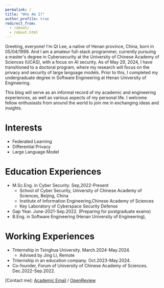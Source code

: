 ```yaml
---
permalink: /
title: "Who Am I?"
author_profile: true
redirect_from: 
  - /about/
  - /about.html
---
```


Greeting, everyone! I'm Qi Lee, a native of Henan province, China, born in 05/04/1999. And I am a amateur full-stack programmer, currently pursuing a master's degree in Cybersecurity at the University of Chinese Academy of Sciences (UCAS), with a focus on AI security.  As of May 29, 2024, I have transitioned to a doctoral program, where my research will focus on the privacy and security of large language models. Prior to this, I completed my undergraduate degree in Software Engineering at Henan University of Engineering.

This blog will serve as an informal record of my academic and engineering experiences, as well as various aspects of my personal life. I welcome fellow enthusiasts from around the world to join me in exchanging ideas and insights.

Interests
======
+ Federated Learning
+ Differential Privacy
+ Large Language Model


Education Experiences
======
+ M.Sc.Eng. in Cyber Security. Sep,2022-Present
  + School of Cyber Security, University of Chinese Academy of Sciences, Beijing, China
  + Institute of Information Engineering,Chinese Academy of Sciences
  + Key Laboratory of Cyberspace Security Defense
+ Gap Year. June-2021-Sep.2022. (Preparing for postgraduate exams)
+ B.Eng. in Software Engineering (Henan University of Engineering),


Working Experiences
======
+ Tnternship in Tsinghua University. March.2024-May.2024.
  + Advised by Jing Li, Remote
+ Tnternship in an education company. Oct.2023-May.2024.
+ Co-founder, Forum of University of Chinese Academy of Sciences. Dec.2022-Sep.2022.



[Contact me]: [Academic Email](liqi2022@iie.ac.cn) / [OpenReview](https://openreview.net/profile?id=~Qi_Li38)


